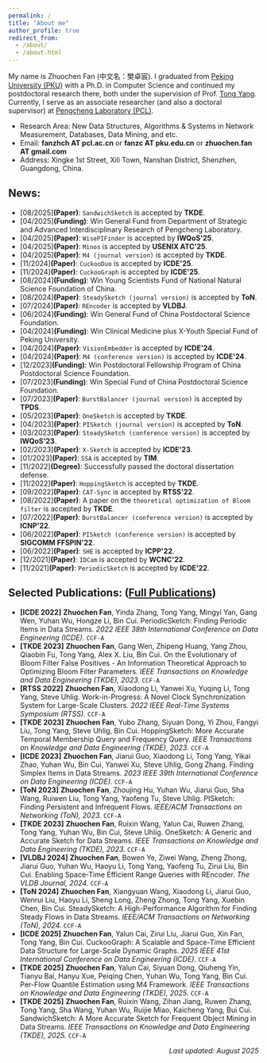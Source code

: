 ```yaml
---
permalink: /
title: "About me"
author_profile: true
redirect_from: 
  - /about/
  - /about.html
---
```


My name is Zhuochen Fan (中文名：樊卓宸). I graduated from [Peking University (PKU)](https://www.pku.edu.cn/) with a Ph.D. in Computer Science and continued my postdoctoral research there, both under the supervision of Prof. [Tong Yang](https://yangtonghome.github.io/). Currently, I serve as an associate researcher (and also a doctoral supervisor) at [Pengcheng Laboratory (PCL)](https://www.pcl.ac.cn/).
- Research Area: New Data Structures, Algorithms & Systems in Network Measurement, Databases, Data Mining, and etc.
- Email: **fanzhch AT pcl.ac.cn** or **fanzc AT pku.edu.cn** or **zhuochen.fan AT gmail.com**
- Address: Xingke 1st Street, Xili Town, Nanshan District, Shenzhen, Guangdong, China.

## News: 
- [08/2025]**(Paper)**: `SandwichSketch` is accepted by **TKDE**.
- [04/2025]**(Funding)**: Win General Fund from Department of Strategic and Advanced Interdisciplinary Research of Pengcheng Laboratory.
- [04/2025]**(Paper)**: `WisePIFinder` is accepted by **IWQoS'25**.
- [04/2025]**(Paper)**: `Minos` is accepted by **USENIX ATC'25**.
- [04/2025]**(Paper)**: `M4 (journal version)` is accepted by **TKDE**.
- [11/2024]**(Paper)**: `CuckooDuo` is accepted by **ICDE'25**.
- [11/2024]**(Paper)**: `CuckooGraph` is accepted by **ICDE'25**.
- [08/2024]**(Funding)**: Win Young Scientists Fund of National Natural Science Foundation of China.
- [08/2024]**(Paper)**: `SteadySketch (journal version)` is accepted by **ToN**.
- [07/2024]**(Paper)**: `REncoder` is accepted by **VLDBJ**.
- [06/2024]**(Funding)**: Win General Fund of China Postdoctoral Science Foundation.
- [04/2024]**(Funding)**: Win Clinical Medicine plus X-Youth Special Fund of Peking University.
- [04/2024]**(Paper)**: `VisionEmbedder` is accepted by **ICDE'24**.
- [04/2024]**(Paper)**: `M4 (conference version)` is accepted by **ICDE'24**.
- [12/2023]**(Funding)**: Win Postdoctoral Fellowship Program of China Postdoctoral Science Foundation.
- [07/2023]**(Funding)**: Win Special Fund of China Postdoctoral Science Foundation.
- [07/2023]**(Paper)**: `BurstBalancer (journal version)` is accepted by **TPDS**.
- [05/2023]**(Paper)**: `OneSketch` is accepted by **TKDE**.
- [04/2023]**(Paper)**: `PISketch (journal version)` is accepted by **ToN**.
- [03/2023]**(Paper)**: `SteadySketch (conference version)` is accepted by **IWQoS'23**.
- [02/2023]**(Paper)**: `X-Sketch` is accepted by **ICDE'23**.
- [01/2023]**(Paper)**: `SSA` is accepted by **TIM**.
- [11/2022]**(Degree)**: Successfully passed the doctoral dissertation defense.
- [11/2022]**(Paper)**: `HoppingSketch` is accepted by **TKDE**.
- [09/2022]**(Paper)**: `CAT-Sync` is accepted by **RTSS'22**.
- [08/2022]**(Paper)**: A paper on the `theoretical optimization of Bloom filter` is accepted by **TKDE**.
- [07/2022]**(Paper)**: `BurstBalancer (conference version)` is accepted by **ICNP'22**.
- [06/2022]**(Paper)**: `PISketch (conference version)` is accepted by **SIGCOMM FFSPIN'22**.
- [06/2022]**(Paper)**: `SHE` is accepted by **ICPP'22**.
- [12/2021]**(Paper)**: `IDCam` is accepted by **WCNC'22**.
- [11/2021]**(Paper)**: `PeriodicSketch` is accepted by **ICDE'22**.

## Selected Publications: ([Full Publications](/publications/))
- **[ICDE 2022]** **Zhuochen Fan**, Yinda Zhang, Tong Yang, Mingyi Yan, Gang Wen, Yuhan Wu, Hongze Li, Bin Cui. PeriodicSketch: Finding Periodic Items in Data Streams. *2022 IEEE 38th International Conference on Data Engineering (ICDE).* `CCF-A`
- **[TKDE 2023]** **Zhuochen Fan**, Gang Wen, Zhipeng Huang, Yang Zhou, Qiaobin Fu, Tong Yang, Alex X. Liu, Bin Cui. On the Evolutionary of Bloom Filter False Positives - An Information Theoretical Approach to Optimizing Bloom Filter Parameters. *IEEE Transactions on Knowledge and Data Engineering (TKDE), 2023.* `CCF-A`
- **[RTSS 2022]** **Zhuochen Fan**, Xiaodong Li, Yanwei Xu, Yuqing Li, Tong Yang, Steve Uhlig. Work-in-Progress: A Novel Clock Synchronization System for Large-Scale Clusters. *2022 IEEE Real-Time Systems Symposium (RTSS).* `CCF-A`
- **[TKDE 2023]** **Zhuochen Fan**, Yubo Zhang, Siyuan Dong, Yi Zhou, Fangyi Liu, Tong Yang, Steve Uhlig, Bin Cui. HoppingSketch: More Accurate Temporal Membership Query and Frequency Query. *IEEE Transactions on Knowledge and Data Engineering (TKDE), 2023.* `CCF-A`
- **[ICDE 2023]** **Zhuochen Fan**, Jiarui Guo, Xiaodong Li, Tong Yang, Yikai Zhao, Yuhan Wu, Bin Cui, Yanwei Xu, Steve Uhlig, Gong Zhang. Finding Simplex Items in Data Streams. *2023 IEEE 39th International Conference on Data Engineering (ICDE).* `CCF-A`
- **[ToN 2023]** **Zhuochen Fan**, Zhoujing Hu, Yuhan Wu, Jiarui Guo, Sha Wang, Ruiwen Liu, Tong Yang, Yaofeng Tu, Steve Uhlig. PISketch: Finding Persistent and Infrequent Flows. *IEEE/ACM Transactions on Networking (ToN), 2023.* `CCF-A`
- **[TKDE 2023]** **Zhuochen Fan**, Ruixin Wang, Yalun Cai, Ruwen Zhang, Tong Yang, Yuhan Wu, Bin Cui, Steve Uhlig. OneSketch: A Generic and Accurate Sketch for Data Streams. *IEEE Transactions on Knowledge and Data Engineering (TKDE), 2023.* `CCF-A`
- **[VLDBJ 2024]** **Zhuochen Fan**, Bowen Ye, Ziwei Wang, Zheng Zhong, Jiarui Guo, Yuhan Wu, Haoyu Li, Tong Yang, Yaofeng Tu, Zirui Liu, Bin Cui. Enabling Space-Time Efficient Range Queries with REncoder. *The VLDB Journal, 2024.* `CCF-A`
- **[ToN 2024]** **Zhuochen Fan**, Xiangyuan Wang, Xiaodong Li, Jiarui Guo, Wenrui Liu, Haoyu Li, Sheng Long, Zheng Zhong, Tong Yang, Xuebin Chen, Bin Cui. SteadySketch: A High-Performance Algorithm for Finding Steady Flows in Data Streams. *IEEE/ACM Transactions on Networking (ToN), 2024.* `CCF-A`
- **[ICDE 2025]** **Zhuochen Fan**, Yalun Cai, Zirui Liu, Jiarui Guo, Xin Fan, Tong Yang, Bin Cui. CuckooGraph: A Scalable and Space-Time Efficient Data Structure for Large-Scale Dynamic Graphs. *2025 IEEE 41st International Conference on Data Engineering (ICDE).* `CCF-A`
- **[TKDE 2025]** **Zhuochen Fan**, Yalun Cai, Siyuan Dong, Qiuheng Yin, Tianyu Bai, Hanyu Xue, Peiqing Chen, Yuhan Wu, Tong Yang, Bin Cui. Per-Flow Quantile Estimation using M4 Framework. *IEEE Transactions on Knowledge and Data Engineering (TKDE), 2025.* `CCF-A`
- **[TKDE 2025]** **Zhuochen Fan**, Ruixin Wang, Zihan Jiang, Ruwen Zhang, Tong Yang, Sha Wang, Yuhan Wu, Ruijie Miao, Kaicheng Yang, Bui Cui. SandwichSketch: A More Accurate Sketch for Frequent Object Mining in Data Streams. *IEEE Transactions on Knowledge and Data Engineering (TKDE), 2025.* `CCF-A`

<p align='right'><i>Last updated: August 2025</i></p>
